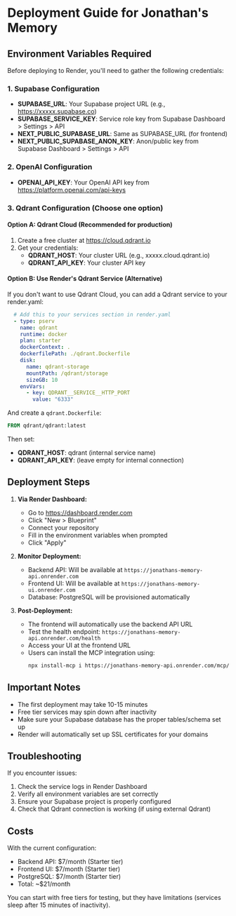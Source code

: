 # Deployment Guide for Jonathan's Memory

## Environment Variables Required

Before deploying to Render, you'll need to gather the following credentials:

### 1. Supabase Configuration
- **SUPABASE_URL**: Your Supabase project URL (e.g., https://xxxxx.supabase.co)
- **SUPABASE_SERVICE_KEY**: Service role key from Supabase Dashboard > Settings > API
- **NEXT_PUBLIC_SUPABASE_URL**: Same as SUPABASE_URL (for frontend)
- **NEXT_PUBLIC_SUPABASE_ANON_KEY**: Anon/public key from Supabase Dashboard > Settings > API

### 2. OpenAI Configuration
- **OPENAI_API_KEY**: Your OpenAI API key from https://platform.openai.com/api-keys

### 3. Qdrant Configuration (Choose one option)

#### Option A: Qdrant Cloud (Recommended for production)
1. Create a free cluster at https://cloud.qdrant.io
2. Get your credentials:
   - **QDRANT_HOST**: Your cluster URL (e.g., xxxxx.cloud.qdrant.io)
   - **QDRANT_API_KEY**: Your cluster API key

#### Option B: Use Render's Qdrant Service (Alternative)
If you don't want to use Qdrant Cloud, you can add a Qdrant service to your render.yaml:

```yaml
  # Add this to your services section in render.yaml
  - type: pserv
    name: qdrant
    runtime: docker
    plan: starter
    dockerContext: .
    dockerfilePath: ./qdrant.Dockerfile
    disk:
      name: qdrant-storage
      mountPath: /qdrant/storage
      sizeGB: 10
    envVars:
      - key: QDRANT__SERVICE__HTTP_PORT
        value: "6333"
```

And create a `qdrant.Dockerfile`:
```dockerfile
FROM qdrant/qdrant:latest
```

Then set:
- **QDRANT_HOST**: qdrant (internal service name)
- **QDRANT_API_KEY**: (leave empty for internal connection)

## Deployment Steps

1. **Via Render Dashboard:**
   - Go to https://dashboard.render.com
   - Click "New > Blueprint"
   - Connect your repository
   - Fill in the environment variables when prompted
   - Click "Apply"

2. **Monitor Deployment:**
   - Backend API: Will be available at `https://jonathans-memory-api.onrender.com`
   - Frontend UI: Will be available at `https://jonathans-memory-ui.onrender.com`
   - Database: PostgreSQL will be provisioned automatically

3. **Post-Deployment:**
   - The frontend will automatically use the backend API URL
   - Test the health endpoint: `https://jonathans-memory-api.onrender.com/health`
   - Access your UI at the frontend URL
   - Users can install the MCP integration using:
     ```bash
     npx install-mcp i https://jonathans-memory-api.onrender.com/mcp/[client]/sse/[user-id] --client [client]
     ```

## Important Notes

- The first deployment may take 10-15 minutes
- Free tier services may spin down after inactivity
- Make sure your Supabase database has the proper tables/schema set up
- Render will automatically set up SSL certificates for your domains

## Troubleshooting

If you encounter issues:
1. Check the service logs in Render Dashboard
2. Verify all environment variables are set correctly
3. Ensure your Supabase project is properly configured
4. Check that Qdrant connection is working (if using external Qdrant)

## Costs

With the current configuration:
- Backend API: $7/month (Starter tier)
- Frontend UI: $7/month (Starter tier)  
- PostgreSQL: $7/month (Starter tier)
- Total: ~$21/month

You can start with free tiers for testing, but they have limitations (services sleep after 15 minutes of inactivity). 